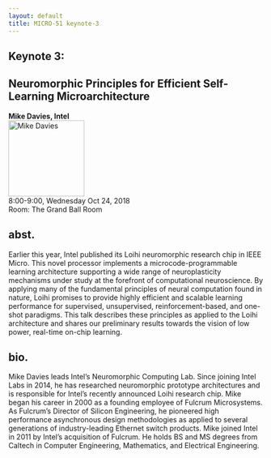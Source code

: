 ```yaml
---
layout: default
title: MICRO-51 keynote-3
---
```


## Keynote 3: 
## Neuromorphic Principles for Efficient Self-Learning Microarchitecture
**Mike Davies, Intel**<br>
<img border="0" src="{{ site.baseurl }}/Program/MikeDavies.jpg" height ="150" alt="Mike Davies"/><br>
8:00-9:00, Wednesday Oct 24, 2018<br>
Room: The Grand Ball Room

## abst.
Earlier this year, Intel published its Loihi neuromorphic research chip in IEEE Micro. This novel processor implements a microcode-programmable learning architecture supporting a wide range of neuroplasticity mechanisms under study at the forefront of computational neuroscience. By applying many of the fundamental principles of neural computation found in nature, Loihi promises to provide highly efficient and scalable learning performance for supervised, unsupervised, reinforcement-based, and one-shot paradigms. This talk describes these principles as applied to the Loihi architecture and shares our preliminary results towards the vision of low power, real-time on-chip learning.

## bio.
Mike Davies leads Intel’s Neuromorphic Computing Lab. Since joining Intel Labs in 2014, he has researched neuromorphic prototype architectures and is responsible for Intel’s recently announced Loihi research chip. Mike began his career in 2000 as a founding employee of Fulcrum Microsystems. As Fulcrum’s Director of Silicon Engineering, he pioneered high performance asynchronous design methodologies as applied to several generations of industry-leading Ethernet switch products. Mike joined Intel in 2011 by Intel’s acquisition of Fulcrum. He holds BS and MS degrees from Caltech in Computer Engineering, Mathematics, and Electrical Engineering. 
